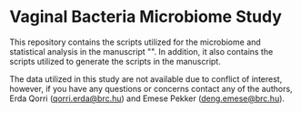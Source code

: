 # Vaginal Bacteria Microbiome Study

This repository contains the scripts utilized for the microbiome and statistical analysis in the manuscript "". In addition, it also contains the scripts utilized to generate the scripts in the manuscript.

The data utilized in this study are not available due to conflict of interest, however, if you have any questions or concerns contact any of the authors, Erda Qorri (qorri.erda@brc.hu) and Emese Pekker (deng.emese@brc.hu).
